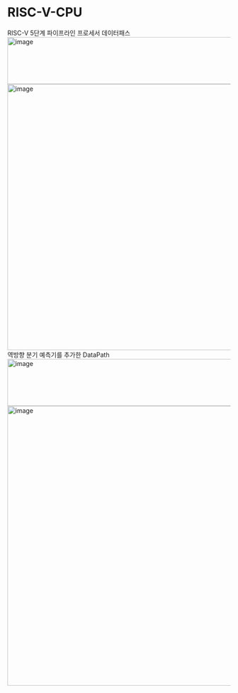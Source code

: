 # RISC-V-CPU
RISC-V 5단계 파이프라인 프로세서 데이터패스<img width="1113" height="106" alt="image" src="https://github.com/user-attachments/assets/f3c27d72-b9ad-4412-a420-70c4d0ece567" />
<img width="1053" height="600" alt="image" src="https://github.com/user-attachments/assets/97957014-a716-41b5-96c3-9b0223fc4c95" />
역방향 분기 예측기를 추가한 DataPath<img width="932" height="106" alt="image" src="https://github.com/user-attachments/assets/44f4fc16-657a-4ed5-9caa-956f1cfd2329" />
<img width="1277" height="631" alt="image" src="https://github.com/user-attachments/assets/8fd7e736-b55d-4024-a51e-85497798257f" />
